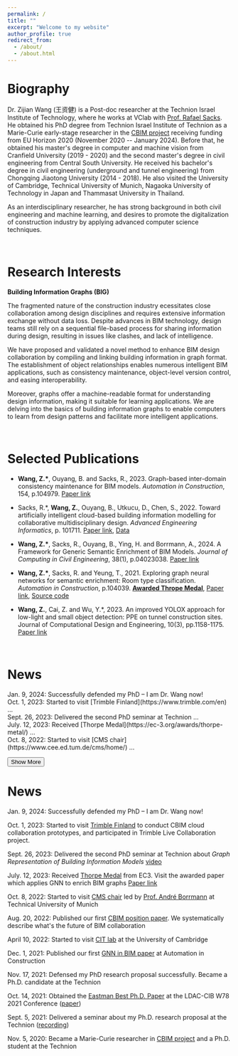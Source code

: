```yaml
---
permalink: /
title: ""
excerpt: "Welcome to my website"
author_profile: true
redirect_from: 
  - /about/
  - /about.html
---
```

Biography
======
Dr. Zijian Wang (王资健) is a Post-doc researcher at the Technion Israel Institute of Technology, where he works at VClab with [Prof. Rafael Sacks](https://sacks.net.technion.ac.il/). He obtained his PhD degree from Technion Israel Institute of Technion as a Marie-Curie early-stage researcher in the [CBIM project](https://cbim2020.net.technion.ac.il/) receiving funding from EU Horizon 2020 (November 2020 -- January 2024). Before that, he obtained his master's degree in computer and machine vision from Cranfield University (2019 - 2020) and the second master's degree in civil engineering from Central South University. He received his bachelor's degree in civil engineering (underground and tunnel engineering) from Chongqing Jiaotong University (2014 - 2018). He also visited the University of Cambridge, Technical University of Munich, Nagaoka University of Technology in Japan and Thammasat University in Thailand. 

As an interdisciplinary researcher, he has strong background in both civil engineering and machine learning, and desires to promote the digitalization of construction industry by applying advanced computer science techniques. 



<br/>


Research Interests
======
**Building Information Graphs (BIG)** 

The fragmented nature of the construction industry ecessitates close collaboration among design disciplines and requires extensive information exchange without data loss. Despite advances in BIM technology, design teams still rely on a sequential file-based process for sharing information
during design, resulting in issues like clashes, and lack of intelligence. 

We have proposed and validated a novel method to enhance BIM design collaboration by compiling and linking building information in graph format. The establishment of object relationships enables numerous intelligent BIM applications, such as consistency maintenance, object-level version control, and easing interoperability.

Moreover, graphs offer a machine-readable format for understanding design information, making it suitable for learning applications. We are delving into the basics of building information graphs to enable computers to learn from design patterns and facilitate more intelligent applications.


<br/>


Selected Publications
======

- **Wang, Z.\***, Ouyang, B. and Sacks, R., 2023. Graph-based inter-domain consistency maintenance for BIM models. *Automation in Construction*, 154, p.104979. [Paper link](https://doi.org/10.1016/j.autcon.2023.104979)

- Sacks, R.\*, **Wang, Z.**, Ouyang, B., Utkucu, D., Chen, S., 2022. Toward artificially intelligent cloud-based building information modelling for collaborative multidisciplinary design. *Advanced Engineering Informatics*, p. 101711. [Paper link](https://doi.org/10.1016/j.aei.2022.101711), [Data](https://github.com/terry-oy/CBIM-position)

- **Wang, Z.\***, Sacks, R., Ouyang, B., Ying, H. and Borrmann, A., 2024. A Framework for Generic Semantic Enrichment of BIM Models. *Journal of Computing in Civil Engineering*, 38(1), p.04023038. [Paper link](https://doi.org/10.1061/JCCEE5.CPENG-5487)

- **Wang, Z.\***, Sacks, R. and Yeung, T., 2021. Exploring graph neural networks for semantic enrichment: Room type classification. *Automation in Construction*, p.104039. [**Awarded Thrope Medal**](https://ec-3.org/awards/thorpe-metal/), [Paper link](https://www.sciencedirect.com/science/article/abs/pii/S0926580521004908), [Source code](https://github.com/ZijianWang1995/SAGE-E)


- **Wang, Z.**, Cai, Z. and Wu, Y.\*, 2023. An improved YOLOX approach for low-light and small object detection: PPE on tunnel construction sites. Journal of Computational Design and Engineering, 10(3), pp.1158-1175. [Paper link](https://doi.org/10.1093/jcde/qwad042)




<br/>




News
======

<div id="news-container" markdown="1">
  <div class="news-item">Jan. 9, 2024: Successfully defended my PhD – I am Dr. Wang now!</div>
  <div class="news-item">Oct. 1, 2023: Started to visit [Trimble Finland](https://www.trimble.com/en) ... </div>
  <div class="news-item">Sept. 26, 2023: Delivered the second PhD seminar at Technion ... </div>
  <div class="news-item">July. 12, 2023: Received [Thorpe Medal](https://ec-3.org/awards/thorpe-metal/) ... </div>
  <div class="news-item">Oct. 8, 2022: Started to visit [CMS chair](https://www.cee.ed.tum.de/cms/home/) ... </div>
  <div id="hidden-news" style="display: none;">
    <div class="news-item">Aug. 20, 2022: Published our first [CBIM position paper](https://doi.org/10.1016/j.aei.2022.101711) ... </div>
    <div class="news-item">April 10, 2022: Started to visit [CIT lab](https://cit.eng.cam.ac.uk/) at the University of Cambridge </div> 
    <div class="news-item">Dec. 1, 2021: Published our first [GNN in BIM paper](https://www.sciencedirect.com/science/article/abs/pii/S0926580521004908) ...</div>
    <div class="news-item">Nov. 17, 2021: Defensed my PhD research proposal successfully ...</div>
    <div class="news-item">Oct. 14, 2021: Obtained the [Eastman Best Ph.D. Paper](https://www.linkedin.com/posts/cbim2020_cbim-bim-gnn-activity-6855036208762912768-vDRI) ... </div>
    <div class="news-item">Sept. 5, 2021: Delivered a seminar about my Ph.D. research proposal at the Technion ...</div>
    <div class="news-item">Nov. 5, 2020: Became a Marie-Curie researcher in [CBIM project](https://cbim2020.net.technion.ac.il/) ... </div>
  </div>
</div>

<button id="show-more-news">Show More</button>

<script>
  const showMoreButton = document.getElementById('show-more-news');
  const hiddenNews = document.getElementById('hidden-news');

  showMoreButton.addEventListener('click', () => {
    hiddenNews.style.display = 'block'; // Show hidden news
    showMoreButton.style.display = 'none'; // Hide the button
  });
</script>



News
======
Jan. 9, 2024: Successfully defended my PhD – I am Dr. Wang now!

Oct. 1, 2023: Started to visit [Trimble Finland](https://www.trimble.com/en) to conduct CBIM cloud collaboration prototypes, and participated in Trimble Live Collaboration project.

Sept. 26, 2023: Delivered the second PhD seminar at Technion about *Graph Representation of Building Information Models* [video](https://youtu.be/fYasvx-MV-Q?feature=shared)

July. 12, 2023: Received [Thorpe Medal](https://ec-3.org/awards/thorpe-metal/) from EC3. Visit the awarded paper which applies GNN to enrich BIM graphs [Paper link](https://www.sciencedirect.com/science/article/abs/pii/S0926580521004908)

Oct. 8, 2022: Started to visit [CMS chair](https://www.cee.ed.tum.de/cms/home/) led by [Prof. André Borrmann](https://www.professoren.tum.de/en/borrmann-andre)  at Technical University of Munich

Aug. 20, 2022: Published our first [CBIM position paper](https://doi.org/10.1016/j.aei.2022.101711). We systematically describe what's the future of BIM collaboration

April 10, 2022: Started to visit [CIT lab](https://cit.eng.cam.ac.uk/) at the University of Cambridge

Dec. 1, 2021: Published our first [GNN in BIM paper](https://www.sciencedirect.com/science/article/abs/pii/S0926580521004908) at Automation in Construction

Nov. 17, 2021: Defensed my PhD research proposal successfully. Became a Ph.D. candidate at the Technion

Oct. 14, 2021: Obtained the [Eastman Best Ph.D. Paper](https://www.linkedin.com/posts/cbim2020_cbim-bim-gnn-activity-6855036208762912768-vDRI) at the LDAC-CIB W78 2021 Conference ([paper](https://cbim2020.net.technion.ac.il/files/2021/10/w78-2021-paper-077.pdf))

Sept. 5, 2021: Delivered a seminar about my Ph.D. research proposal at the Technion ([recording](https://www.youtube.com/watch?v=FPUmSKJYbcs&ab_channel=VirtualConstructionLabTechnion))

Nov. 5, 2020: Became a Marie-Curie researcher in [CBIM project](https://cbim2020.net.technion.ac.il/) and a Ph.D. student at the Technion

<br/>